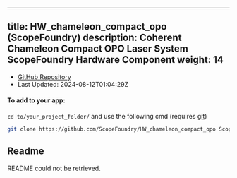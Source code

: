 
---
title: HW_chameleon_compact_opo (ScopeFoundry)
description: Coherent Chameleon Compact OPO Laser System ScopeFoundry Hardware Component
weight: 14
---
- [GitHub Repository](https://github.com/ScopeFoundry/HW_chameleon_compact_opo)
- Last Updated: 2024-08-12T01:04:29Z


#### To add to your app:

`cd to/your_project_folder/` and use the following cmd (requires [git](/docs/100_development-environment/20_git/))

```bash
git clone https://github.com/ScopeFoundry/HW_chameleon_compact_opo ScopeFoundryHW/chameleon_compact_opo
```


## Readme
README could not be retrieved.
